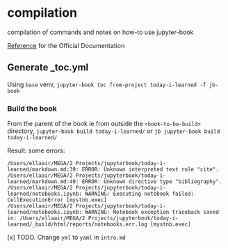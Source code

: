 # compilation

compilation of commands and notes on how-to use jupyter-book

[Reference](https://jupyterbook.org/en/stable/intro.html) for the Official Documentation

## Generate _toc.yml

Using `base` venv,
`jupyter-book toc from-project today-i-learned -f jb-book`

### Build the book

From the parent of the book ie from outside the `<book-to-be-build>` directory, 
`jupyter-book build today-i-learned/`
or
`jb jupyter-book build today-i-learned/`

Result: some errors:
```
/Users/ellaair/MEGA/2 Projects/jupyterbook/today-i-learned/markdown.md:39: ERROR: Unknown interpreted text role "cite".
/Users/ellaair/MEGA/2 Projects/jupyterbook/today-i-learned/markdown.md:49: ERROR: Unknown directive type "bibliography".
/Users/ellaair/MEGA/2 Projects/jupyterbook/today-i-learned/notebooks.ipynb: WARNING: Executing notebook failed: CellExecutionError [mystnb.exec]
/Users/ellaair/MEGA/2 Projects/jupyterbook/today-i-learned/notebooks.ipynb: WARNING: Notebook exception traceback saved in: /Users/ellaair/MEGA/2 Projects/jupyterbook/today-i-learned/_build/html/reports/notebooks.err.log [mystnb.exec]
```

[x] TODO. Change `yml` to `yaml` in `intro.md`
